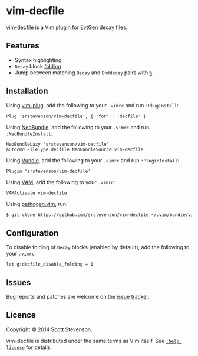 vim-decfile
===========

[vim-decfile] is a Vim plugin for [EvtGen] decay files.

Features
--------

* Syntax highlighting
* `Decay` block [folding]
* Jump between matching `Decay` and `Enddecay` pairs with [`%`][percent]

Installation
------------

Using [vim-plug], add the following to your `.vimrc` and run `:PlugInstall`:

```vim
Plug 'srstevenson/vim-decfile', { 'for' : 'decfile' }
```

Using [NeoBundle], add the following to your `.vimrc` and run
`:NeoBundleInstall`:

```vim
NeoBundleLazy 'srstevenson/vim-decfile'
autocmd FileType decfile NeoBundleSource vim-decfile
```

Using [Vundle], add the following to your `.vimrc` and run `:PluginInstall`:

```vim
Plugin 'srstevenson/vim-decfile'
```

Using [VAM], add the following to your `.vimrc`:

```vim
VAMActivate vim-decfile
```

Using [pathogen.vim], run:

```sh
$ git clone https://github.com/srstevenson/vim-decfile ~/.vim/bundle/vim-decfile
```

Configuration
-------------

To disable folding of `Decay` blocks (enabled by default), add the following to
your `.vimrc`:

```vim
let g:decfile_disable_folding = 1
```

Issues
------

Bug reports and patches are welcome on the [issue tracker].

Licence
-------

Copyright © 2014 Scott Stevenson.

vim-decfile is distributed under the same terms as Vim itself.  See [`:help
license`][licence] for details.

[EvtGen]: http://evtgen.warwick.ac.uk
[folding]: http://vimdoc.sourceforge.net/htmldoc/fold.html#folding
[issue tracker]: https://github.com/srstevenson/vim-decfile/issues
[licence]: http://vimdoc.sourceforge.net/htmldoc/uganda.html#license
[NeoBundle]: https://github.com/Shougo/neobundle.vim
[pathogen.vim]: https://github.com/tpope/vim-pathogen
[percent]: http://vimdoc.sourceforge.net/htmldoc/motion.html#%
[VAM]: https://github.com/MarcWeber/vim-addon-manager
[vim-decfile]: https://github.com/srstevenson/vim-decfile
[vim-plug]: https://github.com/junegunn/vim-plug
[Vundle]: https://github.com/gmarik/Vundle.vim
